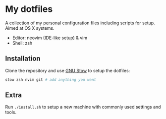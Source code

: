 # My dotfiles

A collection of my personal configuration files including scripts for setup. Aimed at OS X systems.

* Editor: neovim (IDE-like setup) & vim
* Shell: zsh

## Installation

Clone the repository and use [GNU Stow](https://www.gnu.org/software/stow/) to setup the
dotfiles:

```sh
stow zsh nvim git # add anything you want
```

## Extra

Run `./install.sh` to setup a new machine with commonly used settings and tools.

